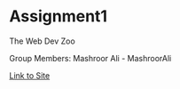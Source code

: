 # Assignment1
The Web Dev Zoo

Group Members:
Mashroor Ali - MashroorAli

[Link to Site](https://mashroorali.github.io/Assignment1/)
